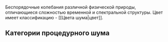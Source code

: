 Беспорядочные колебания различной физической природы, отличающиеся сложностью временной и спектральной структуры.
Цвет имеет классификацию - [[Цвета шума|цвет]].   
## Категории процедурного шума
